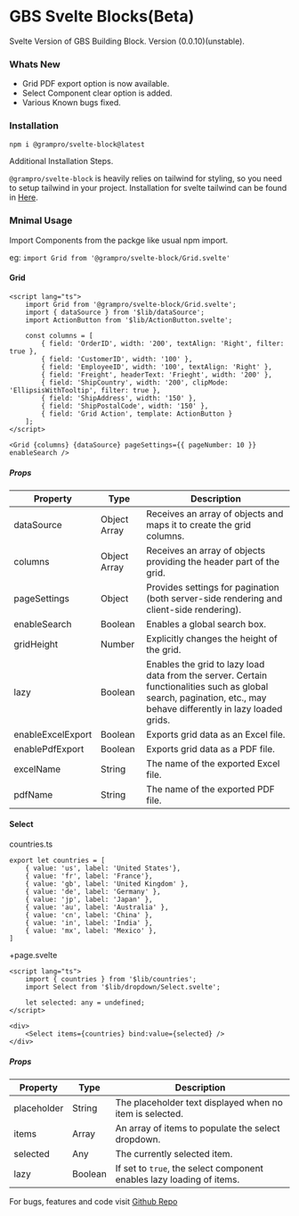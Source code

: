 # GBS Svelte Blocks(Beta)

Svelte Version of GBS Building Block. Version (0.0.10)(unstable).

### Whats New

- Grid PDF export option is now available.
- Select Component clear option is added.
- Various Known bugs fixed.

### Installation

```bash
npm i @grampro/svelte-block@latest
```

Additional Installation Steps.

`@grampro/svelte-block` is heavily relies on tailwind for styling, so you need to setup tailwind in your project. Installation for svelte tailwind can be found in [Here](https://tailwindcss.com/docs/guides/sveltekit).

### Mnimal Usage

Import Components from the packge like usual npm import.

eg: `import Grid from '@grampro/svelte-block/Grid.svelte'`

#### Grid

```
<script lang="ts">
	import Grid from '@grampro/svelte-block/Grid.svelte';
	import { dataSource } from '$lib/dataSource';
	import ActionButton from '$lib/ActionButton.svelte';

	const columns = [
		{ field: 'OrderID', width: '200', textAlign: 'Right', filter: true },
		{ field: 'CustomerID', width: '100' },
		{ field: 'EmployeeID', width: '100', textAlign: 'Right' },
		{ field: 'Freight', headerText: 'Frieght', width: '200' },
		{ field: 'ShipCountry', width: '200', clipMode: 'EllipsisWithTooltip', filter: true },
		{ field: 'ShipAddress', width: '150' },
		{ field: 'ShipPostalCode', width: '150' },
		{ field: 'Grid Action', template: ActionButton }
	];
</script>

<Grid {columns} {dataSource} pageSettings={{ pageNumber: 10 }} enableSearch />

```

##### Props

| Property          | Type         | Description                                                                                                                                                       |
| ----------------- | ------------ | ----------------------------------------------------------------------------------------------------------------------------------------------------------------- |
| dataSource        | Object Array | Receives an array of objects and maps it to create the grid columns.                                                                                              |
| columns           | Object Array | Receives an array of objects providing the header part of the grid.                                                                                               |
| pageSettings      | Object       | Provides settings for pagination (both server-side rendering and client-side rendering).                                                                          |
| enableSearch      | Boolean      | Enables a global search box.                                                                                                                                      |
| gridHeight        | Number       | Explicitly changes the height of the grid.                                                                                                                        |
| lazy              | Boolean      | Enables the grid to lazy load data from the server. Certain functionalities such as global search, pagination, etc., may behave differently in lazy loaded grids. |
| enableExcelExport | Boolean      | Exports grid data as an Excel file.                                                                                                                               |
| enablePdfExport   | Boolean      | Exports grid data as a PDF file.                                                                                                                                  |
| excelName         | String       | The name of the exported Excel file.                                                                                                                              |
| pdfName           | String       | The name of the exported PDF file.                                                                                                                                |

#### Select

countries.ts

```
export let countries = [
	{ value: 'us', label: 'United States'},
	{ value: 'fr', label: 'France'},
	{ value: 'gb', label: 'United Kingdom' },
	{ value: 'de', label: 'Germany' },
	{ value: 'jp', label: 'Japan' },
	{ value: 'au', label: 'Australia' },
	{ value: 'cn', label: 'China' },
	{ value: 'in', label: 'India' },
	{ value: 'mx', label: 'Mexico' },
]
```

+page.svelte

```
<script lang="ts">
	import { countries } from '$lib/countries';
	import Select from '$lib/dropdown/Select.svelte';

	let selected: any = undefined;
</script>

<div>
	<Select items={countries} bind:value={selected} />
</div>
```

##### Props

| Property    | Type    | Description                                                           |
| ----------- | ------- | --------------------------------------------------------------------- |
| placeholder | String  | The placeholder text displayed when no item is selected.              |
| items       | Array   | An array of items to populate the select dropdown.                    |
| selected    | Any     | The currently selected item.                                          |
| lazy        | Boolean | If set to `true`, the select component enables lazy loading of items. |

For bugs, features and code visit [Github Repo](https://github.com/ananduremanan/svelte-component-library)
